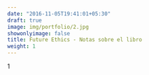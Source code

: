 ```yaml
---
date: "2016-11-05T19:41:01+05:30"
draft: true
image: img/portfolio/2.jpg
showonlyimage: false
title: Future Ethics - Notas sobre el libro
weight: 1
---
```

1

<!--more-->

